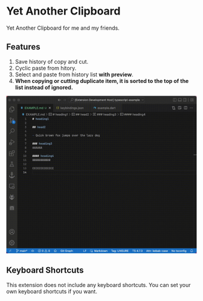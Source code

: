# Yet Another Clipboard

Yet Another Clipboard for me and my friends. 

## Features

1. Save history of copy and cut.
1. Cyclic paste from hitory.
1. Select and paste from history list **with preview**.
1. **When copying or cutting duplicate item, it is sorted to the top of the list instead of ignored.**

![sampel](./sample.gif)

## Keyboard Shortcuts
This extension does not include any keyboard shortcuts. You can set your own keyboard shortcuts if you want.
